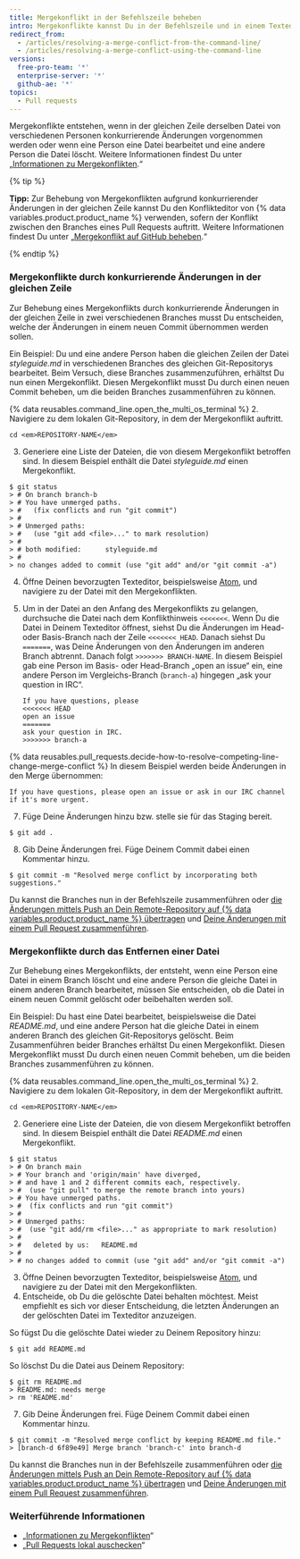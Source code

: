```yaml
---
title: Mergekonflikt in der Befehlszeile beheben
intro: Mergekonflikte kannst Du in der Befehlszeile und in einem Texteditor beheben.
redirect_from:
  - /articles/resolving-a-merge-conflict-from-the-command-line/
  - /articles/resolving-a-merge-conflict-using-the-command-line
versions:
  free-pro-team: '*'
  enterprise-server: '*'
  github-ae: '*'
topics:
  - Pull requests
---
```


Mergekonflikte entstehen, wenn in der gleichen Zeile derselben Datei von verschiedenen Personen konkurrierende Änderungen vorgenommen werden oder wenn eine Person eine Datei bearbeitet und eine andere Person die Datei löscht. Weitere Informationen findest Du unter „[Informationen zu Mergekonflikten](/articles/about-merge-conflicts/).“

{% tip %}

**Tipp:** Zur Behebung von Mergekonflikten aufgrund konkurrierender Änderungen in der gleichen Zeile kannst Du den Konflikteditor von {% data variables.product.product_name %} verwenden, sofern der Konflikt zwischen den Branches eines Pull Requests auftritt. Weitere Informationen findest Du unter „[Mergekonflikt auf GitHub beheben](/articles/resolving-a-merge-conflict-on-github).“

{% endtip %}

### Mergekonflikte durch konkurrierende Änderungen in der gleichen Zeile

Zur Behebung eines Mergekonflikts durch konkurrierende Änderungen in der gleichen Zeile in zwei verschiedenen Branches musst Du entscheiden, welche der Änderungen in einem neuen Commit übernommen werden sollen.

Ein Beispiel: Du und eine andere Person haben die gleichen Zeilen der Datei _styleguide.md_ in verschiedenen Branches des gleichen Git-Repositorys bearbeitet. Beim Versuch, diese Branches zusammenzuführen, erhältst Du nun einen Mergekonflikt. Diesen Mergekonflikt musst Du durch einen neuen Commit beheben, um die beiden Branches zusammenführen zu können.

{% data reusables.command_line.open_the_multi_os_terminal %}
2. Navigiere zu dem lokalen Git-Repository, in dem der Mergekonflikt auftritt.
  ```shell
  cd <em>REPOSITORY-NAME</em>
  ```
3. Generiere eine Liste der Dateien, die von diesem Mergekonflikt betroffen sind. In diesem Beispiel enthält die Datei *styleguide.md* einen Mergekonflikt.
  ```shell
  $ git status
  > # On branch branch-b
  > # You have unmerged paths.
  > #   (fix conflicts and run "git commit")
  > #
  > # Unmerged paths:
  > #   (use "git add <file>..." to mark resolution)
  > #
  > # both modified:      styleguide.md
  > #
  > no changes added to commit (use "git add" and/or "git commit -a")
  ```
4. Öffne Deinen bevorzugten Texteditor, beispielsweise [Atom](https://atom.io/), und navigiere zu der Datei mit den Mergekonflikten.
5. Um in der Datei an den Anfang des Mergekonflikts zu gelangen, durchsuche die Datei nach dem Konflikthinweis `<<<<<<<`. Wenn Du die Datei in Deinem Texteditor öffnest, siehst Du die Änderungen im Head- oder Basis-Branch nach der Zeile `<<<<<<< HEAD`. Danach siehst Du `=======`, was Deine Änderungen von den Änderungen im anderen Branch abtrennt. Danach folgt `>>>>>>> BRANCH-NAME`. In diesem Beispiel gab eine Person im Basis- oder Head-Branch „open an issue“ ein, eine andere Person im Vergleichs-Branch (`branch-a`) hingegen „ask your question in IRC“.

    ```
    If you have questions, please
    <<<<<<< HEAD
    open an issue
    =======
    ask your question in IRC.
    >>>>>>> branch-a
    ```
{% data reusables.pull_requests.decide-how-to-resolve-competing-line-change-merge-conflict %} In diesem Beispiel werden beide Änderungen in den Merge übernommen:

  ```shell
  If you have questions, please open an issue or ask in our IRC channel if it's more urgent.
  ```
7. Füge Deine Änderungen hinzu bzw. stelle sie für das Staging bereit.
  ```shell
  $ git add .
  ```
8. Gib Deine Änderungen frei. Füge Deinem Commit dabei einen Kommentar hinzu.
  ```shell
  $ git commit -m "Resolved merge conflict by incorporating both suggestions."
  ```

Du kannst die Branches nun in der Befehlszeile zusammenführen oder [die Änderungen mittels Push an Dein Remote-Repository auf {% data variables.product.product_name %} übertragen](/github/getting-started-with-github/pushing-commits-to-a-remote-repository/) und [Deine Änderungen mit einem Pull Request zusammenführen](/articles/merging-a-pull-request/).

### Mergekonflikte durch das Entfernen einer Datei

Zur Behebung eines Mergekonflikts, der entsteht, wenn eine Person eine Datei in einem Branch löscht und eine andere Person die gleiche Datei in einem anderen Branch bearbeitet, müssen Sie entscheiden, ob die Datei in einem neuen Commit gelöscht oder beibehalten werden soll.

Ein Beispiel: Du hast eine Datei bearbeitet, beispielsweise die Datei *README.md*, und eine andere Person hat die gleiche Datei in einem anderen Branch des gleichen Git-Repositorys gelöscht. Beim Zusammenführen beider Branches erhältst Du einen Mergekonflikt. Diesen Mergekonflikt musst Du durch einen neuen Commit beheben, um die beiden Branches zusammenführen zu können.

{% data reusables.command_line.open_the_multi_os_terminal %}
2. Navigiere zu dem lokalen Git-Repository, in dem der Mergekonflikt auftritt.
  ```shell
  cd <em>REPOSITORY-NAME</em>
  ```
2. Generiere eine Liste der Dateien, die von diesem Mergekonflikt betroffen sind. In diesem Beispiel enthält die Datei *README.md* einen Mergekonflikt.
  ```shell
  $ git status
  > # On branch main
  > # Your branch and 'origin/main' have diverged,
  > # and have 1 and 2 different commits each, respectively.
  > #  (use "git pull" to merge the remote branch into yours)
  > # You have unmerged paths.
  > #  (fix conflicts and run "git commit")
  > #
  > # Unmerged paths:
  > #  (use "git add/rm <file>..." as appropriate to mark resolution)
  > #
  > #   deleted by us:   README.md
  > #
  > # no changes added to commit (use "git add" and/or "git commit -a")
  ```
3. Öffne Deinen bevorzugten Texteditor, beispielsweise [Atom](https://atom.io/), und navigiere zu der Datei mit den Mergekonflikten.
6. Entscheide, ob Du die gelöschte Datei behalten möchtest. Meist empfiehlt es sich vor dieser Entscheidung, die letzten Änderungen an der gelöschten Datei im Texteditor anzuzeigen.

 So fügst Du die gelöschte Datei wieder zu Deinem Repository hinzu:
  ```shell
  $ git add README.md
  ```
 So löschst Du die Datei aus Deinem Repository:
  ```shell
  $ git rm README.md
  > README.md: needs merge
  > rm 'README.md'
  ```
7. Gib Deine Änderungen frei. Füge Deinem Commit dabei einen Kommentar hinzu.
  ```shell
  $ git commit -m "Resolved merge conflict by keeping README.md file."
  > [branch-d 6f89e49] Merge branch 'branch-c' into branch-d
  ```

Du kannst die Branches nun in der Befehlszeile zusammenführen oder [die Änderungen mittels Push an Dein Remote-Repository auf {% data variables.product.product_name %} übertragen](/github/getting-started-with-github/pushing-commits-to-a-remote-repository/) und [Deine Änderungen mit einem Pull Request zusammenführen](/articles/merging-a-pull-request/).

### Weiterführende Informationen

- „[Informationen zu Mergekonflikten](/articles/about-merge-conflicts)“
- „[Pull Requests lokal auschecken](/articles/checking-out-pull-requests-locally/)“
